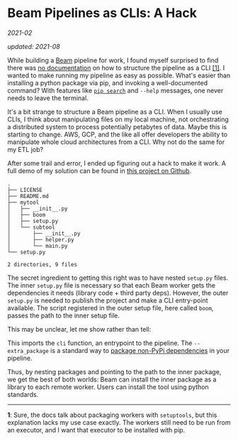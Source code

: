# Beam Pipelines as CLIs: A Hack

*2021-02*

*updated: 2021-08*

While building a [Beam](https://beam.apache.org/) pipeline for work, I found 
myself surprised to find there was [no documentation](https://beam.apache.org/documentation/sdks/python-pipeline-dependencies/)
on how to structure the pipeline as a CLI [[1]](#1). I wanted to make running 
my pipeline as easy as possible. What's easier than installing a python 
package via pip, and invoking a well-documented command? With features like
[`pip search`](https://pip.pypa.io/en/stable/reference/pip_search/#) and 
`--help` messages, one never needs to leave the terminal.

It's a bit strange to structure a Beam pipeline as a CLI. When I usually use 
CLIs, I think about manipulating files on my local machine, not orchestrating a
distributed system to process potentially petabytes of data. Maybe this is 
starting to change. AWS, GCP, and the like all offer developers the ability to 
manipulate whole cloud architectures from a CLI. Why not do the same for my ETL
job?

After some trail and error, I ended up figuring out a hack to make it work. A 
full demo of my solution can be found in [this project on Github](https://github.com/alxmrs/beam-cli-example).

```
.
├── LICENSE
├── README.md
├── mytool
│   ├── __init__.py
│   ├── boom
│   ├── setup.py
│   └── subtool
│       ├── __init__.py
│       ├── helper.py
│       └── main.py
└── setup.py

2 directories, 9 files
```

The secret ingredient to getting this right was to have nested `setup.py` files.
The inner `setup.py` file is necessary so that each Beam worker gets the 
dependencies it needs (library code + third party deps). However, the outer
`setup.py` is needed to publish the project and make a CLI entry-point 
available. The script registered in the outer setup file, here called `boom`,
passes the path to the inner setup file. 

This may be unclear, let me show rather than tell: 

<script src="http://gist-it.appspot.com/http://github.com/alxmrs/beam-cli-example/blob/main/mytool/boom"></script>

This imports the `cli` function, an entrypoint to the pipeline. 
The `--extra_package` is a standard way to [package non-PyPi dependencies](https://beam.apache.org/documentation/sdks/python-pipeline-dependencies/#local-or-nonpypi)
in your pipeline. 

<script src="http://gist-it.appspot.com/http://github.com/alxmrs/beam-cli-example/blob/main/mytool/subtool/__init__.py"></script>

Thus, by nesting packages and pointing to the path to the inner package, 
we get the best of both worlds: Beam can install the inner package as a
library to each remote worker. Users can install the tool using python 
standards. 

---
<span id="1">**1**</span>: Sure, the docs talk about packaging workers with `setuptools`,
but this explanation lacks my use case exactly. The workers still
need to be run from an executor, and I want that executor to be
installed with pip.
